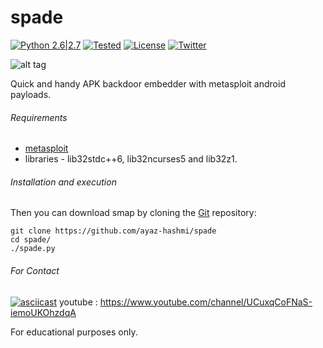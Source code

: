 # spade


[![Python 2.6|2.7](https://img.shields.io/badge/Python-2.7.*-brightgreen.svg)](https://www.python.org/downloads/)
[![Tested](https://img.shields.io/badge/Tested--on-Kali%20Linux-orange.svg)](https://www.kali.org/downloads/)
[![License](https://img.shields.io/badge/License-GNU--GPLv3-yellow.svg)](https://www.gnu.org/licenses/gpl-3.0.en.html)
[![Twitter](https://img.shields.io/badge/twitter-%40r00tx55-0099e5.svg)](https://twitter.com/ayazhashmi28)

![alt tag](http://s21.postimg.org/r8uynyecn/Untitled.png)

Quick and handy APK backdoor embedder with metasploit android payloads.

###### Requirements
* [metasploit](https://www.metasploit.com/)
* libraries - lib32stdc++6, lib32ncurses5 and lib32z1.



###### Installation and execution
Then you can download smap by cloning the [Git](https://github.com/suraj-root/spade/) repository:

    git clone https://github.com/ayaz-hashmi/spade
    cd spade/
    ./spade.py
  
###### For Contact
[![asciicast](https://asciinema.org/a/86309.png)](https://facebook.com/H4SHMI)
youtube : https://www.youtube.com/channel/UCuxqCoFNaS-iemoUKOhzdqA

For educational purposes only.
